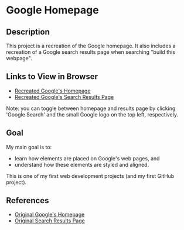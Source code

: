 # Google Homepage

## Description

This project is a recreation of the Google homepage. It also includes a recreation of a Google search results page when searching "build this webpage".
## Links to View in Browser
- [Recreated Google's Homepage](https://patrickronn.github.io/google-homepage/)
- [Recreated Google's Search Results Page](https://patrickronn.github.io/google-homepage/search.html)

Note: you can toggle between homepage and results page by clicking 'Google Search' and the small Google logo on the top left, respectively.

## Goal

My main goal is to:
- learn how elements are placed on Google's web pages, and
- understand how these elements are styled and aligned.

This is one of my first web development projects (and my first GitHub project).

## References
- [Original Google's Homepage](https://www.google.ca/)
- [Original Search Results Page](https://www.google.ca/search?q=build+this+webpage)
